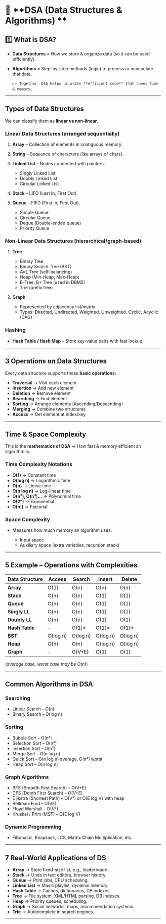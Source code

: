  

# 📘 **DSA (Data Structures & Algorithms) **



## 1️⃣ What is DSA?

* **Data Structures** = How we store & organize data (so it can be used efficiently).
* **Algorithms** = Step-by-step methods (logic) to process or manipulate that data.

      👉 Together, DSA helps us write **efficient code** that saves time & memory.

---

##  Types of Data Structures

We can classify them as **linear vs non-linear**.

###  **Linear Data Structures** (arranged sequentially)

1. **Array** – Collection of elements in contiguous memory.
2. **String** – Sequence of characters (like arrays of chars).
3. **Linked List** – Nodes connected with pointers.

   * Singly Linked List
   * Doubly Linked List
   * Circular Linked List
4. **Stack** – LIFO (Last In, First Out).
5. **Queue** – FIFO (First In, First Out).

   * Simple Queue
   * Circular Queue
   * Deque (Double-ended queue)
   * Priority Queue

###  **Non-Linear Data Structures** (hierarchical/graph-based)

1. **Tree**

   * Binary Tree
   * Binary Search Tree (BST)
   * AVL Tree (self-balancing)
   * Heap (Min-Heap, Max-Heap)
   * B-Tree, B+ Tree (used in DBMS)
   * Trie (prefix tree)
2. **Graph**

   * Represented by adjacency list/matrix
   * Types: Directed, Undirected, Weighted, Unweighted, Cyclic, Acyclic (DAG)

###  **Hashing**

* **Hash Table / Hash Map** – Store key-value pairs with fast lookup.

---

## 3️ Operations on Data Structures

Every data structure supports these **basic operations**:

* **Traversal** → Visit each element
* **Insertion** → Add new element
* **Deletion** → Remove element
* **Searching** → Find element
* **Sorting** → Arrange elements (Ascending/Descending)
* **Merging** → Combine two structures
* **Access** → Get element at index/key

---

##  Time & Space Complexity

This is the **mathematics of DSA** → How fast & memory efficient an algorithm is.

###  Time Complexity Notations

* **O(1)** → Constant time
* **O(log n)** → Logarithmic time
* **O(n)** → Linear time
* **O(n log n)** → Log-linear time
* **O(n²), O(n³)...** → Polynomial time
* **O(2ⁿ)** → Exponential
* **O(n!)** → Factorial

###  Space Complexity

* Measures how much memory an algorithm uses:

  * Input space
  * Auxiliary space (extra variables, recursion stack)

---

## 5️ Example – Operations with Complexities

| Data Structure | Access   | Search   | Insert   | Delete   |
| -------------- | -------- | -------- | -------- | -------- |
| **Array**      | O(1)     | O(n)     | O(n)     | O(n)     |
| **Stack**      | O(n)     | O(n)     | O(1)     | O(1)     |
| **Queue**      | O(n)     | O(n)     | O(1)     | O(1)     |
| **Singly LL**  | O(n)     | O(n)     | O(1)     | O(1)     |
| **Doubly LL**  | O(n)     | O(n)     | O(1)     | O(1)     |
| **Hash Table** | -        | O(1)\*   | O(1)\*   | O(1)\*   |
| **BST**        | O(log n) | O(log n) | O(log n) | O(log n) |
| **Heap**       | O(n)     | O(n)     | O(log n) | O(log n) |
| **Graph**      | -        | O(V+E)   | O(1)     | O(1)     |

(*average case, worst case may be O(n)*)

---

##  Common Algorithms in DSA

###  Searching

* Linear Search – O(n)
* Binary Search – O(log n)

###  Sorting

* Bubble Sort – O(n²)
* Selection Sort – O(n²)
* Insertion Sort – O(n²)
* Merge Sort – O(n log n)
* Quick Sort – O(n log n) average, O(n²) worst
* Heap Sort – O(n log n)

###  Graph Algorithms

* BFS (Breadth First Search) – O(V+E)
* DFS (Depth First Search) – O(V+E)
* Dijkstra (Shortest Path) – O(V²) or O(E log V) with heap
* Bellman-Ford – O(VE)
* Floyd Warshall – O(V³)
* Kruskal / Prim (MST) – O(E log V)

###  Dynamic Programming

* Fibonacci, Knapsack, LCS, Matrix Chain Multiplication, etc.

---

## 7️ Real-World Applications of DS

* **Array** → Store fixed-size list, e.g., leaderboard.
* **Stack** → Undo in text editors, browser history.
* **Queue** → Print jobs, CPU scheduling.
* **Linked List** → Music playlist, dynamic memory.
* **Hash Table** → Caches, dictionaries, DB indexes.
* **Tree** → File system, XML/HTML parsing, DB indexes.
* **Heap** → Priority queues, scheduling.
* **Graph** → Social networks, maps, recommendation systems.
* **Trie** → Autocomplete in search engines.

---

